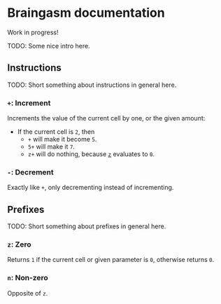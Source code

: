 # Braingasm documentation

Work in progress!

TODO: Some nice intro here.

## Instructions

TODO: Short something about instructions in general here.

### `+`: Increment

Increments the value of the current cell by one, or the given amount:

* If the current cell is `2`, then
    * `+` will make it become `5`.
    * `5+` will make it `7`.
    * `z+` will do nothing, because [`z`](#z-zero) evaluates to `0`.

### `-`: Decrement

Exactly like `+`, only decrementing instead of incrementing.

## Prefixes

TODO: Short something about prefixes in general here.

### `z`: Zero

Returns `1` if the current cell or given parameter is `0`, otherwise returns 
`0`.

### `n`: Non-zero

Opposite of `z`.
